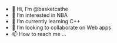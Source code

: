 - 👋 Hi, I’m @basketcathe
- 👀 I’m interested in NBA
- 🌱 I’m currently learning C++
- 💞️ I’m looking to collaborate on Web apps
- 📫 How to reach me ...

<!---
basketcathe/basketcathe is a ✨ special ✨ repository because its `README.md` (this file) appears on your GitHub profile.
You can click the Preview link to take a look at your changes.
--->
